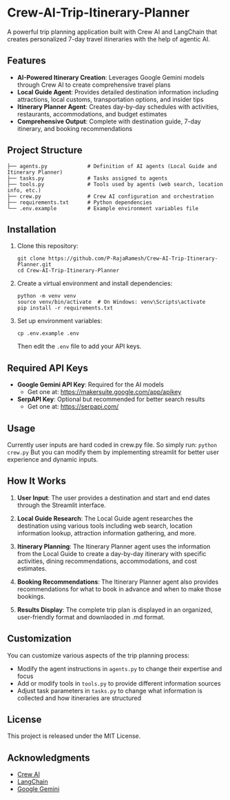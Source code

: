 # Crew-AI-Trip-Itinerary-Planner
A powerful trip planning application built with Crew AI and LangChain that creates personalized 7-day travel itineraries with the help of agentic AI.

## Features

- **AI-Powered Itinerary Creation**: Leverages Google Gemini models through Crew AI to create comprehensive travel plans
- **Local Guide Agent**: Provides detailed destination information including attractions, local customs, transportation options, and insider tips
- **Itinerary Planner Agent**: Creates day-by-day schedules with activities, restaurants, accommodations, and budget estimates
- **Comprehensive Output**: Complete with destination guide, 7-day itinerary, and booking recommendations

## Project Structure

```
├── agents.py             # Definition of AI agents (Local Guide and Itinerary Planner)
├── tasks.py              # Tasks assigned to agents
├── tools.py              # Tools used by agents (web search, location info, etc.)
├── crew.py               # Crew AI configuration and orchestration
├── requirements.txt      # Python dependencies
└── .env.example          # Example environment variables file
```

## Installation

1. Clone this repository:
   ```
   git clone https://github.com/P-RajaRamesh/Crew-AI-Trip-Itinerary-Planner.git
   cd Crew-AI-Trip-Itinerary-Planner
   ```

2. Create a virtual environment and install dependencies:
   ```
   python -m venv venv
   source venv/bin/activate  # On Windows: venv\Scripts\activate
   pip install -r requirements.txt
   ```

3. Set up environment variables:
   ```
   cp .env.example .env
   ```
   Then edit the `.env` file to add your API keys.

## Required API Keys

- **Google Gemini API Key**: Required for the AI models
  - Get one at: https://makersuite.google.com/app/apikey
- **SerpAPI Key**: Optional but recommended for better search results
  - Get one at: https://serpapi.com/

## Usage

Currently user inputs are hard coded in crew.py file. So simply run: ```python crew.py```
But you can modify them by implementing streamlit for better user experience and dynamic inputs.

## How It Works

1. **User Input**: The user provides a destination and start and end dates through the Streamlit interface.

2. **Local Guide Research**: The Local Guide agent researches the destination using various tools including web search, location information lookup, attraction information gathering, and more.

3. **Itinerary Planning**: The Itinerary Planner agent uses the information from the Local Guide to create a day-by-day itinerary with specific activities, dining recommendations, accommodations, and cost estimates.

4. **Booking Recommendations**: The Itinerary Planner agent also provides recommendations for what to book in advance and when to make those bookings.

5. **Results Display**: The complete trip plan is displayed in an organized, user-friendly format and downlaoded in .md format.

## Customization

You can customize various aspects of the trip planning process:

- Modify the agent instructions in `agents.py` to change their expertise and focus
- Add or modify tools in `tools.py` to provide different information sources
- Adjust task parameters in `tasks.py` to change what information is collected and how itineraries are structured

## License

This project is released under the MIT License.

## Acknowledgments

- [Crew AI](https://github.com/joaomdmoura/crewAI)
- [LangChain](https://github.com/langchain-ai/langchain)
- [Google Gemini](https://deepmind.google/technologies/gemini/)

